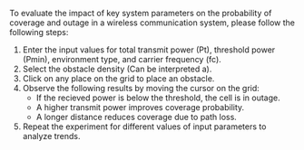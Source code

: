 To evaluate the impact of key system parameters on the probability of coverage and outage in a wireless communication system, please follow the following steps:
  1) Enter the input values for total transmit power (Pt), threshold power (Pmin), environment type, and carrier frequency (fc).
  2) Select the obstacle density (Can be interpreted a).
  3) Click on any place on the grid to place an obstacle.
  4) Observe the following results by moving the cursor on the grid:
     - If the recieved power is below the threshold, the cell is in outage.
     - A higher transmit power improves coverage probability.
     - A longer distance reduces coverage due to path loss.
  5) Repeat the experiment for different values of input parameters to analyze trends.
